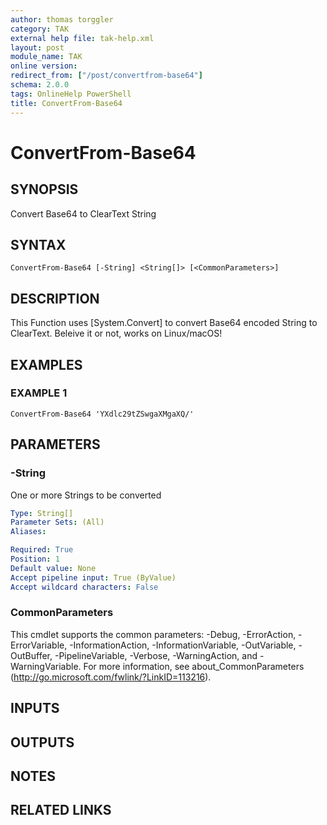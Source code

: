 ```yaml
---
author: thomas torggler
category: TAK
external help file: tak-help.xml
layout: post
module_name: TAK
online version:
redirect_from: ["/post/convertfrom-base64"]
schema: 2.0.0
tags: OnlineHelp PowerShell
title: ConvertFrom-Base64
---
```


# ConvertFrom-Base64

## SYNOPSIS
Convert Base64 to ClearText String

## SYNTAX

```
ConvertFrom-Base64 [-String] <String[]> [<CommonParameters>]
```

## DESCRIPTION
This Function uses \[System.Convert\] to convert Base64 encoded String to ClearText.
Beleive it or not, works on Linux/macOS!

## EXAMPLES

### EXAMPLE 1
```
ConvertFrom-Base64 'YXdlc29tZSwgaXMgaXQ/'
```

## PARAMETERS

### -String
One or more Strings to be converted

```yaml
Type: String[]
Parameter Sets: (All)
Aliases:

Required: True
Position: 1
Default value: None
Accept pipeline input: True (ByValue)
Accept wildcard characters: False
```

### CommonParameters
This cmdlet supports the common parameters: -Debug, -ErrorAction, -ErrorVariable, -InformationAction, -InformationVariable, -OutVariable, -OutBuffer, -PipelineVariable, -Verbose, -WarningAction, and -WarningVariable.
For more information, see about_CommonParameters (http://go.microsoft.com/fwlink/?LinkID=113216).

## INPUTS

## OUTPUTS

## NOTES

## RELATED LINKS
